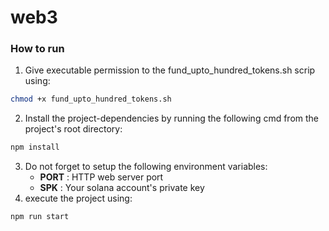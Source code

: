 # web3
### How to run
1. Give executable permission to the fund_upto_hundred_tokens.sh scrip using:
```sh
chmod +x fund_upto_hundred_tokens.sh
```
2. Install the project-dependencies by running the following cmd from the project's root directory:
```sh
npm install
```
3. Do not forget to setup the following environment variables:
    - __PORT__ : HTTP web server port
    - __SPK__  : Your solana account's private key
4. execute the project using:
```sh
npm run start
```